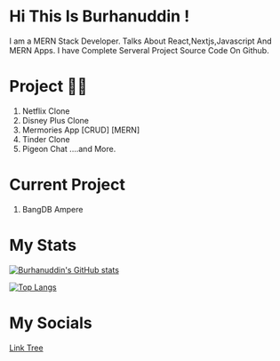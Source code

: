 # Hi This Is Burhanuddin !

I am a MERN Stack Developer. Talks About React,Nextjs,Javascript And MERN Apps.
I have Complete Serveral Project Source Code On Github.

# Project 💯🔥

1. Netflix Clone
2. Disney Plus Clone
3. Mermories App [CRUD] [MERN]
4. Tinder Clone
5. Pigeon Chat
   ....and More.

# Current Project

1. BangDB Ampere

# My Stats

[![Burhanuddin's GitHub stats](https://github-readme-stats.vercel.app/api?username=mr-burhanuddin)](https://github.com/mr-burhanuddin/github-readme-stats)

[![Top Langs](https://github-readme-stats.vercel.app/api/top-langs/?username=mr-burhanuddin&layout=compact)](https://github.com/mr-burhanuddin/github-readme-stats)

# My Socials

[Link Tree](https://btriee7.web.app/)
